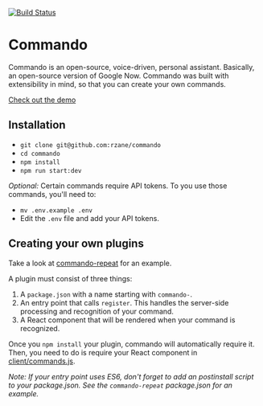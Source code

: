 [![Build Status](https://travis-ci.org/rzane/commando.svg?branch=master)](https://travis-ci.org/rzane/commando)

# Commando

Commando is an open-source, voice-driven, personal assistant. Basically, an open-source version of Google Now. Commando was built with extensibility in mind, so that you can create your own commands.

[Check out the demo](https://gocommando.herokuapp.com)

## Installation

+ `git clone git@github.com:rzane/commando`
+ `cd commando`
+ `npm install`
+ `npm run start:dev`

*Optional:* Certain commands require API tokens. To you use those commands, you'll need to:

+ `mv .env.example .env`
+ Edit the `.env` file and add your API tokens.

## Creating your own plugins

Take a look at [commando-repeat](https://gist.github.com/rzane/c533081aa21a0e0fef17) for an example.

A plugin must consist of three things:

1. A `package.json` with a name starting with `commando-`.
2. An entry point that calls `register`. This handles the server-side processing and recognition of your command.
3. A React component that will be rendered when your command is recognized.

Once you `npm install` your plugin, commando will automatically require it. Then, you need to do is require your React component in [client/commands.js](client/commands.js).

*Note: If your entry point uses ES6, don't forget to add an postinstall script to your package.json. See the `commando-repeat` package.json for an example.*
